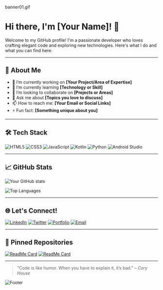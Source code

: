 banner01.gif

# Hi there, I'm **[Your Name]**! 👋

Welcome to my GitHub profile! I'm a passionate developer who loves crafting elegant code and exploring new technologies. Here's what I do and what you can find here:

---

## 🚀 About Me

- 🔭 I’m currently working on **[Your Project/Area of Expertise]**
- 🌱 I’m currently learning **[Technology or Skill]**
- 👯 I’m looking to collaborate on **[Projects or Areas]**
- 💬 Ask me about **[Topics you love to discuss]**
- 📫 How to reach me: **[Your Email or Social Links]**
- ⚡ Fun fact: **[Something unique about you]**

---

## 🛠 Tech Stack

![HTML5](https://img.shields.io/badge/-HTML5-E34F26?logo=html5&logoColor=white&style=flat)
![CSS3](https://img.shields.io/badge/-CSS3-1572B6?logo=css3&logoColor=white&style=flat)
![JavaScript](https://img.shields.io/badge/-JavaScript-F7DF1E?logo=javascript&logoColor=black&style=flat)
![Kotlin](https://img.shields.io/badge/-Kotlin-0095D5?logo=kotlin&logoColor=white&style=flat)
![Python](https://img.shields.io/badge/-Python-3776AB?logo=python&logoColor=white&style=flat)
![Android Studio](https://img.shields.io/badge/-Android%20Studio-3DDC84?logo=android-studio&logoColor=white&style=flat)

---

## 📈 GitHub Stats

![Your GitHub stats](https://github-readme-stats.vercel.app/api?username=your-username&show_icons=true&theme=radical)

![Top Languages](https://github-readme-stats.vercel.app/api/top-langs/?username=your-username&layout=compact&theme=radical)

---

## 🌐 Let's Connect!

[![LinkedIn](https://img.shields.io/badge/-LinkedIn-0077B5?logo=linkedin&logoColor=white&style=flat)](https://linkedin.com/in/your-profile)
[![Twitter](https://img.shields.io/badge/-Twitter-1DA1F2?logo=twitter&logoColor=white&style=flat)](https://twitter.com/your-profile)
[![Portfolio](https://img.shields.io/badge/-Portfolio-black?logo=google-chrome&logoColor=white&style=flat)](https://your-portfolio-url.com)
[![Email](https://img.shields.io/badge/-Email-EA4335?logo=gmail&logoColor=white&style=flat)](mailto:your-email@gmail.com)

---

## 📌 Pinned Repositories

[![ReadMe Card](https://github-readme-stats.vercel.app/api/pin/?username=your-username&repo=your-repo&theme=radical)](https://github.com/your-username/your-repo)
[![ReadMe Card](https://github-readme-stats.vercel.app/api/pin/?username=your-username&repo=your-other-repo&theme=radical)](https://github.com/your-username/your-other-repo)

---

> "Code is like humor. When you have to explain it, it’s bad." – _Cory House_

![Footer](https://your-footer-url-here.com)
